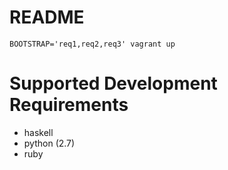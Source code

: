 # README

`BOOTSTRAP='req1,req2,req3' vagrant up`

# Supported Development Requirements
- haskell
- python (2.7)
- ruby
